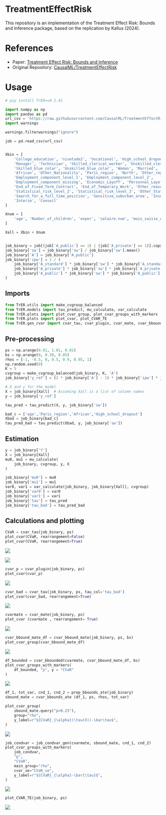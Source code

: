 # TreatmentEffectRisk

This repository is an implementation of the Treatment Effect Risk:
Bounds and Inference package, based on the replication by Kallus (2024).

# References

- Paper: [Treatment Effect Risk: Bounds and
  Inference](https://arxiv.org/abs/2201.05893)
- Original Repository:
  [CausalML/TreatmentEffectRisk](https://github.com/CausalML/TreatmentEffectRisk)


<!-- ## MAP
&#10;![](./original_pkg/functions.png) -->


# Usage

```python
# pip install TrER==0.1.41
```

```python
import numpy as np
import pandas as pd
url_csv = 'https://raw.githubusercontent.com/CausalML/TreatmentEffectRisk/main/data/behaghel.csv'
import warnings

warnings.filterwarnings("ignore")
```

```python
job = pd.read_csv(url_csv)


Xbin = [
    'College_education', 'nivetude2', 'Vocational', 'High_school_dropout',
    'Manager', 'Technician', 'Skilled_clerical_worker', 'Unskilled_clerical_worker',
    'Skilled_blue_colar', 'Unskilled_blue_colar', 'Woman', 'Married', 'French',
    'African', 'Other_Nationality', 'Paris_region', 'North', 'Other_regions',
    'Employment_component_level_1', 'Employment_component_level_2',
    'Employment_component_missing', 'Economic_Layoff', 'Personnal_Layoff',
    'End_of_Fixed_Term_Contract', 'End_of_Temporary_Work', 'Other_reasons_of_unemployment',
    'Statistical_risk_level_2', 'Statistical_risk_level_3', 'Other_Statistical_risk',
    'Search_for_a_full_time_position', 'Sensitive_suburban_area', 'Insertion',
    'Interim', 'Conseil'
]

Xnum = [
    'age', 'Number_of_children', 'exper', 'salaire.num', 'mois_saisie_occ', 'ndem'
]

Xall = Xbin + Xnum


job_binary = job[(job['A_public'] == 1) | (job['A_private'] == 1)].copy()
job_binary['sw'] = job_binary['sw'] / job_binary['sw'].mean()
job_binary['A'] = job_binary['A_public']
job_binary['ipw'] = 1 / (
    job_binary['A_standard'] * job_binary['sw'] * job_binary['A_standard'].mean() +
    job_binary['A_private'] * job_binary['sw'] * job_binary['A_private'].mean() +
    job_binary['A_public'] * job_binary['sw'] * job_binary['A_public'].mean()
)
```

## Imports

```python
from TrER.utils import make_cvgroup_balanced
from TrER.models import tau_predict, mu_calculate, var_calculate
from TrER.plots import plot_cvar_group, plot_cvar_groups_with_markers
from TrER.plots import plot_cvar, plot_CVAR_TE
from TrER.gen_cvar import cvar_tau, cvar_plugin, cvar_mate, cvar_bbound_mate, cvar_bbounded, prep_bbounds_ate, job_condvar_gen, cvar_bbounds_ate
```

## Pre-processing

```python
ps = np.arange(0.01, 1.01, 0.01)
bs = np.arange(0, 0.30, 0.05)
rhos = [-1, -0.5, 0, 0.5, 0.9, 0.95, 1]
np.random.seed(0)
K = 5
cvgroup = make_cvgroup_balanced(job_binary, K, 'A')
job_binary['y_ref'] = (2 * job_binary['A'] - 1) * job_binary['ipw'] * job_binary['Y']

# X and y for the model
X = job_binary[Xall]  # Assuming Xall is a list of column names
y = job_binary['y_ref']

tau_pred = tau_predict(X, y, job_binary['sw'])

bad_c = ['age','Paris_region','African','High_school_dropout']
Xbad = job_binary[bad_c]
tau_pred_bad = tau_predict(Xbad, y, job_binary['sw'])
```

## Estimation

```python
y = job_binary['Y']
X = job_binary[Xall]
mu0, mu1 = mu_calculate(
    job_binary, cvgroup, y, X
)
```

```python
job_binary['mu0'] = mu0
job_binary['mu1'] = mu1
var0, var1 = var_calculate(job_binary, job_binary[Xall], cvgroup)
job_binary['var0'] = var0
job_binary['var1'] = var1
job_binary['tau'] = tau_pred
job_binary['tau_bad'] = tau_pred_bad
```

## Calculations and plotting

```python
CVaR = cvar_tau(job_binary, ps)
plot_cvar(CVaR, rearrangement=False)
plot_cvar(CVaR, rearrangement=True)
```

![](README_files/figure-commonmark/cell-9-output-1.png)

![](README_files/figure-commonmark/cell-9-output-2.png)

```python
cvar_p = cvar_plugin(job_binary, ps)
plot_cvar(cvar_p)
```

![](README_files/figure-commonmark/cell-10-output-1.png)

```python
cvar_bad = cvar_tau(job_binary, ps, tau_col='tau_bad')
plot_cvar(cvar_bad, rearrangement=True)
```

![](README_files/figure-commonmark/cell-11-output-1.png)

```python
cvarmate = cvar_mate(job_binary, ps)
plot_cvar (cvarmate , rearrangement= True)
```

![](README_files/figure-commonmark/cell-12-output-1.png)

```python
cvar_bbound_mate_df = cvar_bbound_mate(job_binary, ps, bs)
plot_cvar_group(cvar_bbound_mate_df)
```

![](README_files/figure-commonmark/cell-13-output-1.png)

```python
df_bounded = cvar_bbounded(cvarmate, cvar_bbound_mate_df, bs)
plot_cvar_groups_with_markers(
    df_bounded, "p", y = "CVaR"
)
```

![](README_files/figure-commonmark/cell-14-output-1.png)

```python
df_1, tot_var, cnd_1, cnd_2 = prep_bbounds_ate(job_binary)
sbound_mate = cvar_bbounds_ate (df_1, ps, rhos, tot_var)
```

```python
plot_cvar_group(
    sbound_mate.query("p>0.25"),
    group="rho",
    y_label=r"${CVaR}_{\alpha}(\tau(X))-\bar\tau$",
)
```

![](README_files/figure-commonmark/cell-16-output-1.png)

```python
job_condvar = job_condvar_gen(cvarmate, sbound_mate, cnd_1, cnd_2)
plot_cvar_groups_with_markers(
    job_condvar,
    "p",
    "CVaR",
    main_group="rho",
    cvar_se="CVaR_se",
    y_label=r"${CVaR}_{\alpha}-\bar{\tau}$",
)
```

![](README_files/figure-commonmark/cell-17-output-1.png)

```python
plot_CVAR_TE(job_binary, ps)
```

![](README_files/figure-commonmark/cell-18-output-1.png)
